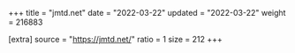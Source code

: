 +++
title = "jmtd.net"
date = "2022-03-22"
updated = "2022-03-22"
weight = 216883

[extra]
source = "https://jmtd.net/"
ratio = 1
size = 212
+++
